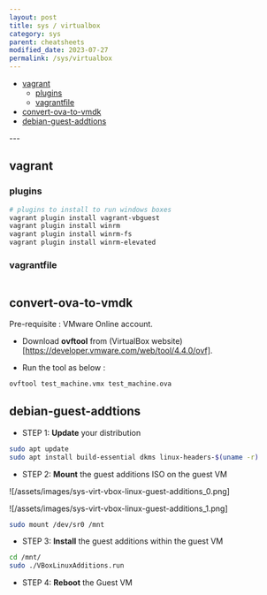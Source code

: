 ```yaml
---
layout: post
title: sys / virtualbox
category: sys
parent: cheatsheets
modified_date: 2023-07-27
permalink: /sys/virtualbox
---
```


<!-- vscode-markdown-toc -->
* [vagrant](#vagrant)
	* [plugins](#plugins)
	* [vagrantfile](#vagrantfile)
* [convert-ova-to-vmdk](#convert-ova-to-vmdk)
* [debian-guest-addtions](#debian-guest-addtions)

<!-- vscode-markdown-toc-config
	numbering=false
	autoSave=true
	/vscode-markdown-toc-config -->
<!-- /vscode-markdown-toc -->---

## <a name='vagrant'></a>vagrant

### <a name='plugins'></a>plugins
```sh
# plugins to install to run windows boxes
vagrant plugin install vagrant-vbguest
vagrant plugin install winrm
vagrant plugin install winrm-fs
vagrant plugin install winrm-elevated
```

### <a name='vagrantfile'></a>vagrantfile
```sh
```

## <a name='convert-ova-to-vmdk'></a>convert-ova-to-vmdk

Pre-requisite : VMware Online account.

- Download **ovftool** from (VirtualBox website)[https://developer.vmware.com/web/tool/4.4.0/ovf].

- Run the tool as below :
```sh
ovftool test_machine.vmx test_machine.ova
```

## <a name='debian-guest-addtions'></a>debian-guest-addtions

- STEP 1: **Update** your distribution
```sh
sudo apt update
sudo apt install build-essential dkms linux-headers-$(uname -r)
```

- STEP 2: **Mount** the guest additions ISO on the guest VM 

![/assets/images/sys-virt-vbox-linux-guest-additions_0.png]

![/assets/images/sys-virt-vbox-linux-guest-additions_1.png]

```sh
sudo mount /dev/sr0 /mnt
```

- STEP 3: **Install** the guest additions within the guest VM 
```sh
cd /mnt/
sudo ./VBoxLinuxAdditions.run
```

- STEP 4: **Reboot** the Guest VM  
